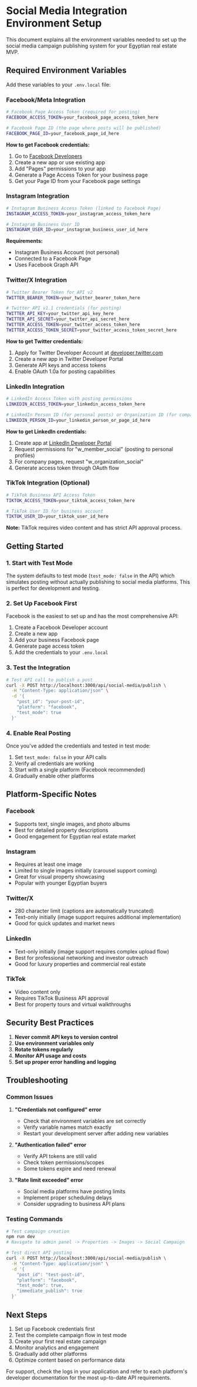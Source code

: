 # Social Media Integration Environment Setup

This document explains all the environment variables needed to set up the social media campaign publishing system for your Egyptian real estate MVP.

## Required Environment Variables

Add these variables to your `.env.local` file:

### Facebook/Meta Integration

```bash
# Facebook Page Access Token (required for posting)
FACEBOOK_ACCESS_TOKEN=your_facebook_page_access_token_here

# Facebook Page ID (the page where posts will be published)
FACEBOOK_PAGE_ID=your_facebook_page_id_here
```

**How to get Facebook credentials:**
1. Go to [Facebook Developers](https://developers.facebook.com/)
2. Create a new app or use existing app
3. Add "Pages" permissions to your app
4. Generate a Page Access Token for your business page
5. Get your Page ID from your Facebook page settings

### Instagram Integration

```bash
# Instagram Business Access Token (linked to Facebook Page)
INSTAGRAM_ACCESS_TOKEN=your_instagram_access_token_here

# Instagram Business User ID
INSTAGRAM_USER_ID=your_instagram_business_user_id_here
```

**Requirements:**
- Instagram Business Account (not personal)
- Connected to a Facebook Page
- Uses Facebook Graph API

### Twitter/X Integration

```bash
# Twitter Bearer Token for API v2
TWITTER_BEARER_TOKEN=your_twitter_bearer_token_here

# Twitter API v1.1 credentials (for posting)
TWITTER_API_KEY=your_twitter_api_key_here
TWITTER_API_SECRET=your_twitter_api_secret_here
TWITTER_ACCESS_TOKEN=your_twitter_access_token_here
TWITTER_ACCESS_TOKEN_SECRET=your_twitter_access_token_secret_here
```

**How to get Twitter credentials:**
1. Apply for Twitter Developer Account at [developer.twitter.com](https://developer.twitter.com/)
2. Create a new app in Twitter Developer Portal
3. Generate API keys and access tokens
4. Enable OAuth 1.0a for posting capabilities

### LinkedIn Integration

```bash
# LinkedIn Access Token with posting permissions
LINKEDIN_ACCESS_TOKEN=your_linkedin_access_token_here

# LinkedIn Person ID (for personal posts) or Organization ID (for company posts)
LINKEDIN_PERSON_ID=your_linkedin_person_or_page_id_here
```

**How to get LinkedIn credentials:**
1. Create app at [LinkedIn Developer Portal](https://developer.linkedin.com/)
2. Request permissions for "w_member_social" (posting to personal profiles)
3. For company pages, request "w_organization_social"
4. Generate access token through OAuth flow

### TikTok Integration (Optional)

```bash
# TikTok Business API Access Token
TIKTOK_ACCESS_TOKEN=your_tiktok_access_token_here

# TikTok User ID for business account
TIKTOK_USER_ID=your_tiktok_user_id_here
```

**Note:** TikTok requires video content and has strict API approval process.

## Getting Started

### 1. Start with Test Mode

The system defaults to test mode (`test_mode: false` in the API) which simulates posting without actually publishing to social media platforms. This is perfect for development and testing.

### 2. Set Up Facebook First

Facebook is the easiest to set up and has the most comprehensive API:

1. Create a Facebook Developer account
2. Create a new app
3. Add your business Facebook page
4. Generate page access token
5. Add the credentials to your `.env.local`

### 3. Test the Integration

```bash
# Test API call to publish a post
curl -X POST http://localhost:3000/api/social-media/publish \
  -H "Content-Type: application/json" \
  -d '{
    "post_id": "your-post-id",
    "platform": "facebook",
    "test_mode": true
  }'
```

### 4. Enable Real Posting

Once you've added the credentials and tested in test mode:

1. Set `test_mode: false` in your API calls
2. Verify all credentials are working
3. Start with a single platform (Facebook recommended)
4. Gradually enable other platforms

## Platform-Specific Notes

### Facebook
- Supports text, single images, and photo albums
- Best for detailed property descriptions
- Good engagement for Egyptian real estate market

### Instagram
- Requires at least one image
- Limited to single images initially (carousel support coming)
- Great for visual property showcasing
- Popular with younger Egyptian buyers

### Twitter/X
- 280 character limit (captions are automatically truncated)
- Text-only initially (image support requires additional implementation)
- Good for quick updates and market news

### LinkedIn
- Text-only initially (image support requires complex upload flow)
- Best for professional networking and investor outreach
- Good for luxury properties and commercial real estate

### TikTok
- Video content only
- Requires TikTok Business API approval
- Best for property tours and virtual walkthroughs

## Security Best Practices

1. **Never commit API keys to version control**
2. **Use environment variables only**
3. **Rotate tokens regularly**
4. **Monitor API usage and costs**
5. **Set up proper error handling and logging**

## Troubleshooting

### Common Issues

1. **"Credentials not configured" error**
   - Check that environment variables are set correctly
   - Verify variable names match exactly
   - Restart your development server after adding new variables

2. **"Authentication failed" error**
   - Verify API tokens are still valid
   - Check token permissions/scopes
   - Some tokens expire and need renewal

3. **"Rate limit exceeded" error**
   - Social media platforms have posting limits
   - Implement proper scheduling delays
   - Consider upgrading to business API plans

### Testing Commands

```bash
# Test campaign creation
npm run dev
# Navigate to admin panel -> Properties -> Images -> Social Campaign

# Test direct API posting
curl -X POST http://localhost:3000/api/social-media/publish \
  -H "Content-Type: application/json" \
  -d '{
    "post_id": "test-post-id",
    "platform": "facebook",
    "test_mode": true,
    "immediate_publish": true
  }'
```

## Next Steps

1. Set up Facebook credentials first
2. Test the complete campaign flow in test mode
3. Create your first real estate campaign
4. Monitor analytics and engagement
5. Gradually add other platforms
6. Optimize content based on performance data

For support, check the logs in your application and refer to each platform's developer documentation for the most up-to-date API requirements. 